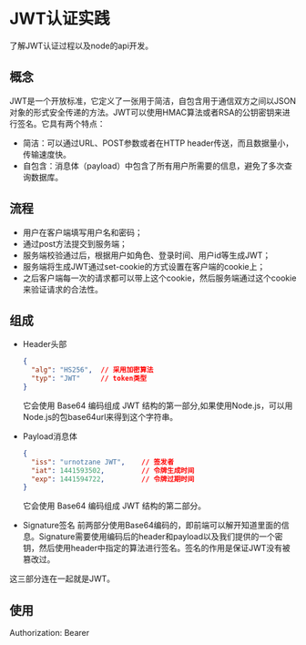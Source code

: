 # JWT认证实践

了解JWT认证过程以及node的api开发。

## 概念
JWT是一个开放标准，它定义了一张用于简洁，自包含用于通信双方之间以JSON对象的形式安全传递的方法。JWT可以使用HMAC算法或者RSA的公钥密钥来进行签名。它具有两个特点：
- 简洁：可以通过URL、POST参数或者在HTTP header传送，而且数据量小，传输速度快。
- 自包含：消息体（payload）中包含了所有用户所需要的信息，避免了多次查询数据库。

## 流程
- 用户在客户端填写用户名和密码；
- 通过post方法提交到服务端；
- 服务端校验通过后，根据用户如角色、登录时间、用户id等生成JWT；
- 服务端将生成JWT通过set-cookie的方式设置在客户端的cookie上；
- 之后客户端每一次的请求都可以带上这个cookie，然后服务端通过这个cookie来验证请求的合法性。

## 组成
- Header头部
  ```json
  {
    "alg": "HS256",  // 采用加密算法 
    "typ": "JWT"     // token类型
  }
  ```
  它会使用 Base64 编码组成 JWT 结构的第一部分,如果使用Node.js，可以用Node.js的包base64url来得到这个字符串。

- Payload消息体
  ```json
  {
    "iss": "urnotzane JWT",    // 签发者
    "iat": 1441593502,         // 令牌生成时间
    "exp": 1441594722,         // 令牌过期时间
  }
  ```
  它会使用 Base64 编码组成 JWT 结构的第二部分。

- Signature签名
  前两部分使用Base64编码的，即前端可以解开知道里面的信息。Signature需要使用编码后的header和payload以及我们提供的一个密钥，然后使用header中指定的算法进行签名。签名的作用是保证JWT没有被篡改过。

这三部分连在一起就是JWT。

## 使用

Authorization: Bearer <JWT>